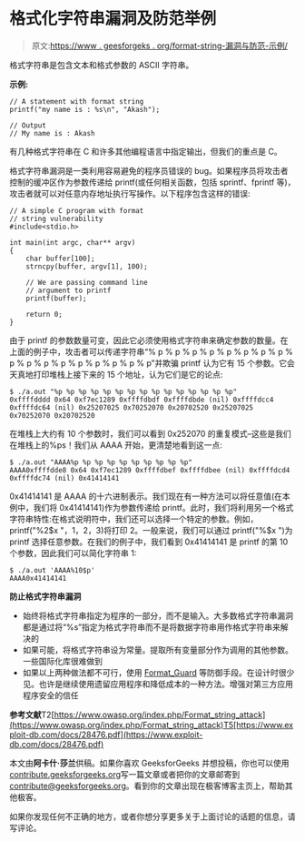 # 格式化字符串漏洞及防范举例

> 原文:[https://www . geesforgeks . org/format-string-漏洞与防范-示例/](https://www.geeksforgeeks.org/format-string-vulnerability-and-prevention-with-example/)

格式字符串是包含文本和格式参数的 ASCII 字符串。

**示例:**

```
// A statement with format string
printf("my name is : %s\n", "Akash");

// Output
// My name is : Akash

```

有几种格式字符串在 C 和许多其他编程语言中指定输出，但我们的重点是 C。

格式字符串漏洞是一类利用容易避免的程序员错误的 bug。如果程序员将攻击者控制的缓冲区作为参数传递给 printf(或任何相关函数，包括 sprintf、fprintf 等)，攻击者就可以对任意内存地址执行写操作。以下程序包含这样的错误:

```
// A simple C program with format
// string vulnerability
#include<stdio.h>

int main(int argc, char** argv)
{
    char buffer[100];
    strncpy(buffer, argv[1], 100);

    // We are passing command line
    // argument to printf
    printf(buffer);

    return 0;
}
```

由于 printf 的参数数量可变，因此它必须使用格式字符串来确定参数的数量。在上面的例子中，攻击者可以传递字符串“% p % p % p % p % p % p % p % p % p % p % p % p % p % p % p % p % p”并欺骗 printf 认为它有 15 个参数。它会天真地打印堆栈上接下来的 15 个地址，认为它们是它的论点:

```
$ ./a.out "%p %p %p %p %p %p %p %p %p %p %p %p %p %p %p"
0xffffdddd 0x64 0xf7ec1289 0xffffdbdf 0xffffdbde (nil) 0xffffdcc4 0xffffdc64 (nil) 0x25207025 0x70252070 0x20702520 0x25207025 0x70252070 0x20702520

```

在堆栈上大约有 10 个参数时，我们可以看到 0x252070 的重复模式–这些是我们在堆栈上的%ps！我们从 AAAA 开始，更清楚地看到这一点:

```
$ ./a.out "AAAA%p %p %p %p %p %p %p %p %p %p"
AAAA0xffffdde8 0x64 0xf7ec1289 0xffffdbef 0xffffdbee (nil) 0xffffdcd4 0xffffdc74 (nil) 0x41414141

```

0x41414141 是 AAAA 的十六进制表示。我们现在有一种方法可以将任意值(在本例中，我们将 0x41414141)作为参数传递给 printf。此时，我们将利用另一个格式字符串特性:在格式说明符中，我们还可以选择一个特定的参数。例如，printf("%2$x "，1，2，3)将打印 2。一般来说，我们可以通过 printf("%$x ")为 printf 选择任意参数。在我们的例子中，我们看到 0x41414141 是 printf 的第 10 个参数，因此我们可以简化字符串 1:

```
$ ./a.out 'AAAA%10$p'
AAAA0x41414141

```

**防止格式字符串漏洞**

*   始终将格式字符串指定为程序的一部分，而不是输入。大多数格式字符串漏洞都是通过将“%s”指定为格式字符串而不是将数据字符串用作格式字符串来解决的
*   如果可能，将格式字符串设为常量。提取所有变量部分作为调用的其他参数。一些国际化库很难做到
*   如果以上两种做法都不可行，使用 [Format_Guard](https://www.usenix.org/legacy/events/sec01/full_papers/cowanbarringer/cowanbarringer.pdf) 等防御手段。在设计时很少见。也许是继续使用遗留应用程序和降低成本的一种方法。增强对第三方应用程序安全的信任

**参考文献**T2[https://www.owasp.org/index.php/Format_string_attack](https://www.owasp.org/index.php/Format_string_attack)T5[https://www.exploit-db.com/docs/28476.pdf](https://www.exploit-db.com/docs/28476.pdf)

本文由**阿卡什·莎兰**供稿。如果你喜欢 GeeksforGeeks 并想投稿，你也可以使用[contribute.geeksforgeeks.org](http://www.contribute.geeksforgeeks.org)写一篇文章或者把你的文章邮寄到 contribute@geeksforgeeks.org。看到你的文章出现在极客博客主页上，帮助其他极客。

如果你发现任何不正确的地方，或者你想分享更多关于上面讨论的话题的信息，请写评论。